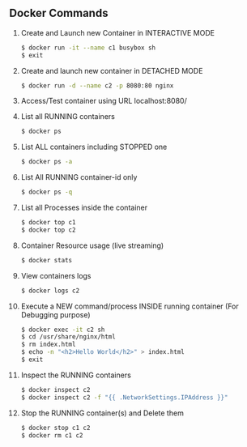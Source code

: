 ## Docker Commands

1.  Create and Launch new Container in INTERACTIVE MODE

    ```bash
    $ docker run -it --name c1 busybox sh
    $ exit
    ```

2.  Create and launch new container in DETACHED MODE

    ```bash
    $ docker run -d --name c2 -p 8080:80 nginx
    ```

3.  Access/Test container using URL localhost:8080/

4.  List all RUNNING containers

    ```bash
    $ docker ps
    ```

5.  List ALL containers including STOPPED one

    ```bash
    $ docker ps -a
    ```

6.  List All RUNNING container-id only

    ```bash
    $ docker ps -q
    ```

7.  List all Processes inside the container

    ```bash
    $ docker top c1
    $ docker top c2
    ```

8.  Container Resource usage (live streaming)

    ```bash
    $ docker stats
    ```

9.  View containers logs 

    ```bash
    $ docker logs c2
    ```

10. Execute a NEW command/process INSIDE running container (For Debugging purpose)

    ```bash
    $ docker exec -it c2 sh
    $ cd /usr/share/nginx/html
    $ rm index.html
    $ echo -n "<h2>Hello World</h2>" > index.html
    $ exit
    ```

11. Inspect the RUNNING containers 

    ```bash
    $ docker inspect c2
    $ docker inspect c2 -f "{{ .NetworkSettings.IPAddress }}"
    ```

12. Stop the RUNNING container(s) and Delete them

    ```bash
    $ docker stop c1 c2
    $ docker rm c1 c2
    ```